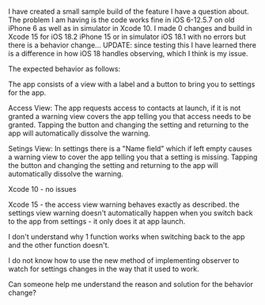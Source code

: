 I have created a small sample build of the feature I have a question about. The problem I am having is the code works fine in iOS 6-12.5.7 on old iPhone 6 as well as in simulator in Xcode 10. I made 0 changes and build in Xcode 15 for iOS 18.2 iPhone 15 or in simulator iOS 18.1 with no errors but there is a behavior change... 
UPDATE: since testing this I have learned there is a difference in how iOS 18 handles observing, which I think is my issue.

The expected behavior as follows:

The app consists of a view with a label and a button to bring you to settings for the app.

Access View:
The app requests access to contacts at launch, if it is not granted a warning view covers the app telling you that access needs to be granted. Tapping the button and changing the setting and returning to the app will automatically dissolve the warning.

Setings View:
In settings there is a "Name field" which if left empty causes a warning view to cover the app telling you that a setting is missing. Tapping the button and changing the setting and returning to the app will automatically dissolve the warning.

Xcode 10 - no issues

Xcode 15 - the access view warning behaves exactly as described. the settings view warning doesn't automatically happen when you switch back to the app from settings - it only does it at app launch.

I don't understand why 1 function works when switching back to the app and the other function doesn't.

I do not know how to use the new method of implementing observer to watch for settings changes in the way that it used to work.

Can someone help me understand the reason and solution for the behavior change?
